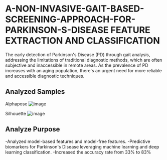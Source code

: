 # A-NON-INVASIVE-GAIT-BASED-SCREENING-APPROACH-FOR-PARKINSON-S-DISEASE FEATURE EXTRACTION AND CLASSIFICATION

The early detection of Parkinson's Disease (PD) through gait analysis, addressing the limitations of traditional diagnostic methods, which are often subjective and inaccessible in remote areas. As the prevalence of PD increases with an aging population, there's an urgent need for more reliable and accessible diagnostic techniques.

## Analyzed Samples
Alphapose 
![image](https://github.com/user-attachments/assets/b40c1c54-2d94-4cb8-bafc-f5530764b51b)

Silhouette 
![image](https://github.com/user-attachments/assets/7cce4065-9750-454b-bbe4-25878278be59)

## Analyze Purpose
-Analyzed model-based features and model-free features.
-Predictive biomarkers for Parkinson's Disease leveraging machine learning and deep learning classification.
-Increased the accuracy rate from 33% to 83%
